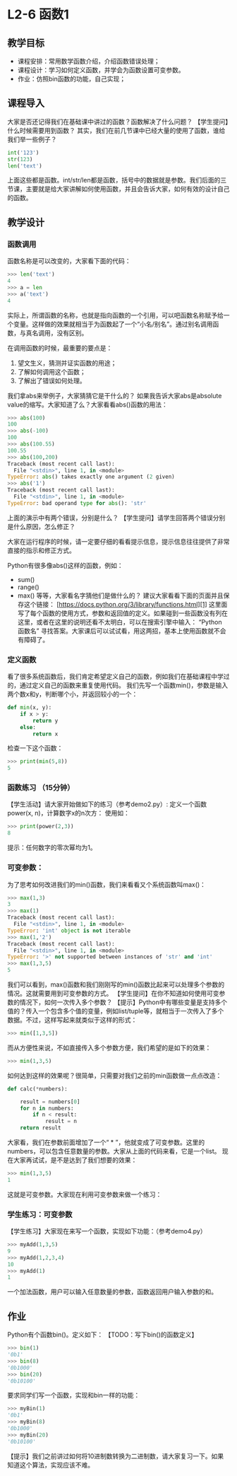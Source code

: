 # L2-6 函数1

## 教学目标
- 课程安排：常用数学函数介绍，介绍函数错误处理；
- 课程设计：学习如何定义函数，并学会为函数设置可变参数。
- 作业：仿照bin函数的功能，自己实现；
## 课程导入
大家是否还记得我们在基础课中讲过的函数？函数解决了什么问题？
【学生提问】什么时候需要用到函数？
其实，我们在前几节课中已经大量的使用了函数，谁给我们举一些例子？
```python
int('123')
str(123)
len('text')
```
上面这些都是函数。int/str/len都是函数，括号中的数据就是参数。我们后面的三节课，主要就是给大家讲解如何使用函数，并且会告诉大家，如何有效的设计自己的函数。

## 教学设计
### 函数调用
函数名称是可以改变的，大家看下面的代码：
```python
>>> len('text')
4
>>> a = len
>>> a('text')
4
```
实际上，所谓函数的名称，也就是指向函数的一个引用，可以吧函数名称赋予给一个变量。这样做的效果就相当于为函数起了一个“小名/别名”。通过别名调用函数，与真名调用，没有区别。

在调用函数的时候，最重要的要点是：
1. 望文生义，猜测并证实函数的用途；
2. 了解如何调用这个函数；
3. 了解出了错误如何处理。

我们拿abs来举例子，大家猜猜它是干什么的？
如果我告诉大家abs是absolute value的缩写。大家知道了么？大家看看abs()函数的用法：
```python
>>> abs(100)
100
>>> abs(-100)
100
>>> abs(100.55)
100.55
>>> abs(100,200)
Traceback (most recent call last):
  File "<stdin>", line 1, in <module>
TypeError: abs() takes exactly one argument (2 given)
>>> abs('1')
Traceback (most recent call last):
  File "<stdin>", line 1, in <module>
TypeError: bad operand type for abs(): 'str'
```

上面的演示中有两个错误，分别是什么？
【学生提问】请学生回答两个错误分别是什么原因，怎么修正？

大家在运行程序的时候，请一定要仔细的看看提示信息，提示信息往往提供了非常直接的指示和修正方式。

Python有很多像abs()这样的函数，例如：
- sum()
- range()
- max()
等等，大家看名字猜他们是做什么的？
 建议大家看看下面的页面并且保存这个链接：
[https://docs.python.org/3/library/functions.html][1]
这里面写了每个函数的使用方式，参数和返回值的定义。如果碰到一些函数没有列在这里，或者在这里的说明还看不太明白，可以在搜索引擎中输入：
“Python 函数名” 寻找答案。大家课后可以试试看，用这两招，基本上使用函数就不会有障碍了。

### 定义函数
看了很多系统函数后，我们肯定希望定义自己的函数，例如我们在基础课程中学过的，通过定义自己的函数来重复使用代码。
我们先写一个函数min()，参数是输入两个数x和y，判断哪个小，并返回较小的一个：
```python
def min(x, y):
	if x > y:
		return y
	else:
		return x
```

检查一下这个函数：
```python
>>> print(min(5,8))
5
```

### 函数练习 （15分钟）
【学生活动】请大家开始做如下的练习（参考demo2.py）:
定义一个函数power(x, n)，计算数字x的n次方：
使用如：
```python
>>> print(power(2,3))
8
```

提示：任何数字的零次幂均为1。

### 可变参数：
为了思考如何改进我们的min()函数，我们来看看又个系统函数叫max()：
```python
>>> max(1,3)
3
>>> max(1)
Traceback (most recent call last):
  File "<stdin>", line 1, in <module>
TypeError: 'int' object is not iterable
>>> max(1,'2')
Traceback (most recent call last):
  File "<stdin>", line 1, in <module>
TypeError: '>' not supported between instances of 'str' and 'int'
>>> max(1,3,5)
5
```

我们可以看到，max()函数和我们刚刚写的min()函数比起来可以处理多个参数的情况。这就需要用到可变参数的方式。
【学生提问】在你不知道如何使用可变参数的情况下，如何一次传入多个参数？
【提示】Python中有哪些变量是支持多个值的？传入一个包含多个值的变量，例如list/tuple等，就相当于一次传入了多个数据。不过，这样写起来就类似于这样的形式：
```python
>>> min([1,3,5])
```
而从方便性来说，不如直接传入多个参数方便，我们希望的是如下的效果：
```python
>>> min(1,3,5)
```

如何达到这样的效果呢？很简单，只需要对我们之前的min函数做一点点改造：
```python
def calc(*numbers):

	result = numbers[0]
	for n in numbers:
		if n < result:
			result = n
	return result
```
大家看，我们在参数前面增加了一个“ \* ”，他就变成了可变参数。这里的numbers，可以包含任意数量的参数。大家从上面的代码来看，它是一个list。
现在大家再试试，是不是达到了我们想要的效果：
```python
>>> min(1,3,5)
1
```
这就是可变参数。大家现在利用可变参数来做一个练习：
### 学生练习：可变参数 
【学生练习】大家现在来写一个函数，实现如下功能：（参考demo4.py）
```python
>>> myAdd(1,3,5)
9
>>> myAdd(1,2,3,4)
10
>>> myAdd(1)
1
```
一个加法函数，用户可以输入任意数量的参数，函数返回用户输入参数的和。

## 作业
Python有个函数bin()。定义如下：
【TODO：写下bin()的函数定义】
```python
>>> bin(1)
'0b1'
>>> bin(8)
'0b1000'
>>> bin(20)
'0b10100'
```
要求同学们写一个函数，实现和bin一样的功能：
```python
>>> myBin(1)
'0b1'
>>> myBin(8)
'0b1000'
>>> myBin(20)
'0b10100'
```

【提示】我们之前讲过如何将10进制数转换为二进制数，请大家复习一下。如果知道这个算法，实现应该不难。



[1]:	https://docs.python.org/3/library/functions.html#sum